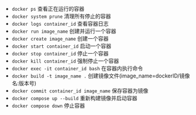 - `docker ps` 查看正在运行的容器
- `docker system prune` 清理所有停止的容器
- `docker logs container_id` 查看容器日志
- `docker run image_name` 创建并运行一个容器
- `docker create image_name` 创建一个容器
- `docker start container_id` 启动一个容器
- `docker stop container_id` 停止一个容器
- `docker kill container_id` 强制停止一个容器
- `docker exec -it container_id bash` 在容器内执行命令
- `docker build -t image_name .` 创建镜像文件(image_name=dockerID/镜像名:版本号)
- `docker commit container_id image_name` 保存容器为镜像
- `docker compose up --build` 重新构建镜像并启动容器
- `docker compose down` 停止容器